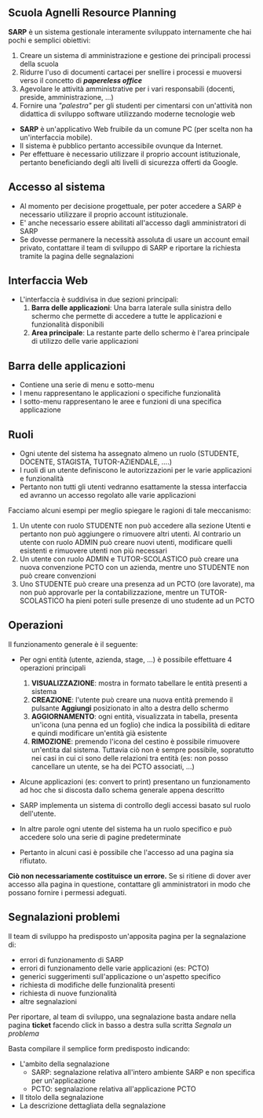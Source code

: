 ## **S**cuola **A**gnelli **R**esource **P**lanning

**SARP** è un sistema gestionale interamente sviluppato internamente che hai pochi e semplici obiettivi:
1. Creare un sistema di amministrazione e gestione dei principali processi della scuola
2. Ridurre l'uso di documenti cartacei per snellire i processi e muoversi verso il concetto di ***papereless office***
3. Agevolare le attività amministrative per i vari responsabili (docenti, preside, amministrazione, ...)
4. Fornire una *"palestra"* per gli studenti per cimentarsi con un'attività non didattica di sviluppo software utilizzando moderne tecnologie web

- **SARP** è un'applicativo Web fruibile da un comune PC (per scelta non ha un'interfaccia mobile).
- Il sistema è pubblico pertanto accessibile ovunque da Internet.
- Per effettuare è necessario utilizzare il proprio account istituzionale, pertanto beneficiando degli alti livelli di sicurezza offerti da Google.

## Accesso al sistema

- Al momento per decisione progettuale, per poter accedere a SARP è necessario utilizzare il proprio account istituzionale.
- E' anche necessario essere abilitati all'accesso dagli amministratori di SARP
- Se dovesse permanere la necessità assoluta di usare un account email privato, contattare il team di sviluppo di SARP e riportare la richiesta tramite la pagina delle segnalazioni
  
## Interfaccia Web

- L'interfaccia è suddivisa in due sezioni principali:
  1. **Barra delle applicazioni**: Una barra laterale sulla sinistra dello schermo che permette di accedere a tutte le applicazioni e funzionalità disponibili
  2. **Area principale**: La restante parte dello schermo è l'area principale di utilizzo delle varie applicazioni

## Barra delle applicazioni

- Contiene una serie di menu e sotto-menu
- I menu rappresentano le applicazioni o specifiche funzionalità
- I sotto-menu rappresentano le aree e funzioni di una specifica applicazione

## Ruoli

- Ogni utente del sistema ha assegnato almeno un ruolo (STUDENTE, DOCENTE, STAGISTA, TUTOR-AZIENDALE, ....)
- I ruoli di un utente definiscono le autorizzazioni per le varie applicazioni e funzionalità
- Pertanto non tutti gli utenti vedranno esattamente la stessa interfaccia ed avranno un accesso regolato alle varie applicazioni
  
Facciamo alcuni esempi per meglio spiegare le ragioni di tale meccanismo:

1. Un utente con ruolo STUDENTE non può accedere alla sezione Utenti e pertanto non può aggiungere o rimuovere altri utenti. Al contrario un utente con ruolo ADMIN può creare nuovi utenti,  modificare quelli esistenti e rimuovere utenti non più necessari
2. Un utente con ruolo ADMIN e TUTOR-SCOLASTICO può creare una nuova convenzione PCTO con un azienda, mentre uno STUDENTE non può creare convenzioni
3. Uno STUDENTE può creare una presenza ad un PCTO (ore lavorate), ma non può approvarle per la contabilizzazione, mentre un TUTOR-SCOLASTICO ha pieni poteri sulle presenze di uno studente ad un PCTO

## Operazioni

Il funzionamento generale è il seguente:
- Per ogni entità (utente, azienda, stage, ...) è possibile effettuare 4 operazioni principali
  1. **VISUALIZZAZIONE**: mostra in formato tabellare le entità presenti a sistema
  2. **CREAZIONE**: l'utente può creare una nuova entità premendo il pulsante **Aggiungi** posizionato in alto a destra dello schermo
  3. **AGGIORNAMENTO**: ogni entità, visualizzata in tabella, presenta un'icona (una penna ed un foglio) che indica la possibilità di editare e quindi modificare un'entità già esistente
  4. **RIMOZIONE**: premendo l'icona del cestino è possibile rimuovere un'entita dal sistema. Tuttavia ciò non è sempre possibile, sopratutto nei casi in cui ci sono delle relazioni tra entità (es: non posso cancellare un utente, se ha dei PCTO associati, ...)

- Alcune applicazioni (es: convert to print) presentano un funzionamento ad hoc che si discosta dallo schema generale appena descritto
- SARP implementa un sistema di controllo degli accessi basato sul ruolo dell'utente.
- In altre parole ogni utente del sistema ha un ruolo specifico e può accedere solo una serie di pagine predeterminate
- Pertanto in alcuni casi è possibile che l'accesso ad una pagina sia rifiutato. 

**Ciò non necessariamente costituisce un errore.**
Se si ritiene di dover aver accesso alla pagina in questione, contattare gli amministratori in modo che possano fornire i permessi adeguati.


## Segnalazioni problemi

Il team di sviluppo ha predisposto un'apposita pagina per la segnalazione di:

- errori di funzionamento di SARP
- errori di funzionamento delle varie applicazioni (es: PCTO)
- generici suggerimenti sull'applicazione o un'aspetto specifico
- richiesta di modifiche delle funzionalità presenti
- richiesta di nuove funzionalità
- altre segnalazioni


Per riportare, al team di sviluppo, una segnalazione basta andare nella pagina **ticket** facendo click in basso a destra sulla scritta *Segnala un problema*

Basta compilare il semplice form predisposto indicando:
- L'ambito della segnalazione
  - SARP: segnalazione relativa all'intero ambiente SARP e non specifica per un'applicazione
  - PCTO: segnalazione relativa all'applicazione PCTO
- Il titolo della segnalazione
- La descrizione dettagliata della segnalazione
                                
